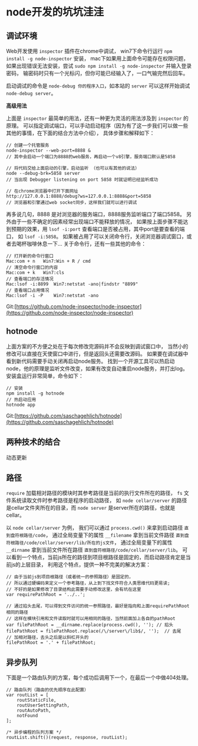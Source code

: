 # node开发的坑坑洼洼

## 调试环境

Web开发使用 `inspector` 插件在chrome中调试，
win7下命令行运行 `npm install -g node-inspector` 安装，
mac下如果用上面命令可能存在权限问题，如果出现错误无法安装，尝试 `sudo npm install -g node-inspector` 并输入登录密码，
输密码时只有一个光标闪，但你可能已经输入了，一口气输完然后回车。

启动调试的命令是 `node-debug 你的程序入口`，如本站的 `server` 可以这样开始调试 `node-debug server`。

**高级用法** 

上面是 `inspector` 最简单的用法，还有一种更为灵活的用法涉及到 `inspector` 的原理。
可以指定调试端口，可以手动启动程序（因为有了这一步我们可以做一些其他的事情，在下面的结合方法中介绍），
具体步骤和解释如下：

    // 创建一个托管服务
    node-inspector --web-port=8888 &   
    // 其中会启动一个端口为8888的web服务，再启动一个v8引擎，服务端口默认是5858
    
    // 将代码交给上面启动的引擎，启动监听 （也可以有其他的说法）
    node --debug-brk=5858 server
    // 当出现 Debugger listening on port 5858 时就证明已经监听成功
    
    // 在chrome浏览器中打开下面网址 
    http://127.0.0.1:8888/debug?ws=127.0.0.1:8888&port=5858
    // 浏览器和引擎通过web socket同步，这样我们就可以进行调试

再多说几句，8888 是对浏览器的服务端口，8888服务监听端口了端口5858。
另外由于一些不确定的因素经常出现端口不能释放的情况，
如果按上面步骤不能达到预期的效果，用 `lsof -i:port` 查看端口是否被占用，其中port是要查看的端口，
如  `lsof -i:5858`。
如果被占用了可以关闭命令行，关闭浏览器调试窗口，或者去喝杯咖啡休息一下...
关于命令行，还有一些其他的命令： 

    // 打开新的命令行窗口
    Mac:com + n   Win7:Win + R / cmd
    // 清空命令行窗口的内容
    Mac:com + k   Win7:cls
    // 查看端口的存活情况
    Mac:lsof -i:8899  Win7:netstat -ano|findstr "8899"
    // 查看端口占用情况
    Mac:lsof -i -P    Win7:netstat -ano

Git:[https://github.com/node-inspector/node-inspector](https://github.com/node-inspector/node-inspector)

## hotnode

上面方案的不方便之处在于每次修改完源码并不会反映到调试窗口中，
当然小的修改可以直接在天使窗口中进行，但是返回头还需要改源码。
如果要在调试器中看到新代码需要手动关闭再启动node服务。
找到一个开源工具可以热启动node，他的原理是监听文件改变，如果有改变自动重启node服务，并打出log。
安装盒运行非常简单，命令如下：

    // 安装
    npm install -g hotnode
    // 热启动应用
    hotnode app

Git:[https://github.com/saschagehlich/hotnode](https://github.com/saschagehlich/hotnode)

## 两种技术的结合

动态更新

## 路径

`require` 加载相对路径的模块时其参考路径是当前的执行文件所在的路径，
`fs` 文件系统读取文件时参考路径是程序的启动路径，
如 `node cellar/server` 的路径是cellar文件夹所在的目录，而 `node server` 是server所在的路径，也就是cellar。

以 `node cellar/server` 为例，
我们可以通过 `process.cwd()` 来拿到启动路径 `直到盘符根路径/code`，
通过全局变量下的属性 `__filename` 拿到当前文件路径 `直到盘符根路径/code/cellar/server/lib/所在的js文件`，
通过全局变量下的属性 `__dirname` 拿到当前文件所在路径  `直到盘符根路径/code/cellar/server/lib`。
可以看到一个特点，当前js所在的路径到项目根路径是固定的，而启动路径肯定是当前js的上层目录，
利用这个特点，提供一种不完美的解决方案：
    
    // 由于当前js到项目根路径（或者统一的参照路径）是固定的，
    // 所以通过硬编码来定义一个参考路径，从上到下找文件符合人类思维代码更易读;
    // 不好的是如果修改了目录结构此需要手动修改这里，会有坑在这里
    var requirePathRoot = '../..';
    
    // 通过掐头去尾，可以得到文件访问的统一参照路径，最好是指向和上面requirePathRoot相同的路径
    // 这样在模块引用和文件读取时就可以用相同的路径，当然前面加上各自的pathRoot
    var filePathRoot = __dirname.replace(process.cwd(), ''); // 掐头
    filePathRoot = filePathRoot.replace(/\/server\/lib$/, '');  // 去尾
    // 加相对路径，去头之后是以斜杠开头的
    filePathRoot = '.' + filePathRoot;
    
## 异步队列

下面是一个路由队列的方案，每个成功后调用下一个，在最后一个中做404处理。

    // 路由队列（路由的优先顺序在此配置）
    var routList = [
        routStaticFile,
        routUserSettingPath,
        routAutoPath,
        notFound
    ];

    /* 异步编程的队列方案 */
    routList.shift()(request, response, routList);
    
